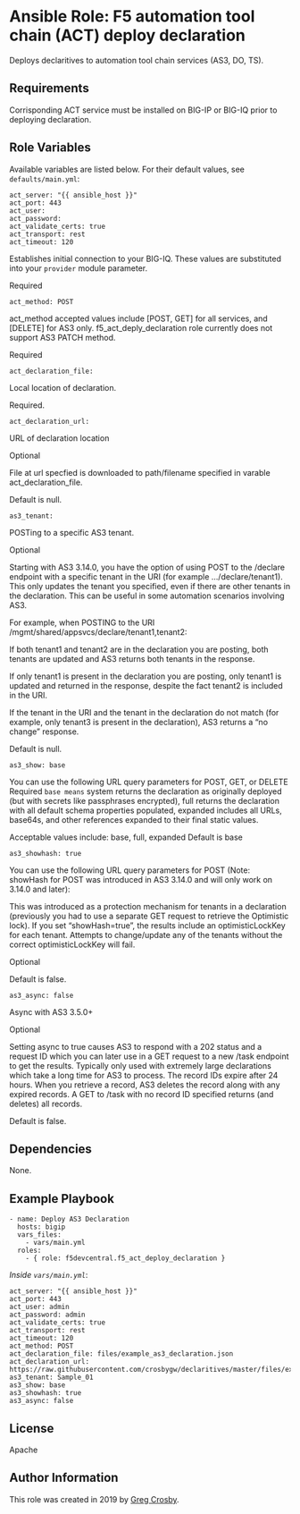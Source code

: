 # Ansible Role: F5 automation tool chain (ACT) deploy declaration

Deploys declaritives to automation tool chain services (AS3, DO, TS).

## Requirements

Corrisponding ACT service must be installed on BIG-IP or BIG-IQ prior to deploying declaration.

## Role Variables

Available variables are listed below. For their default values, see `defaults/main.yml`:

    act_server: "{{ ansible_host }}"
    act_port: 443
    act_user:
    act_password:
    act_validate_certs: true
    act_transport: rest
    act_timeout: 120

Establishes initial connection to your BIG-IQ. These values are substituted into
your ``provider`` module parameter.

Required

    act_method: POST

act_method accepted values include [POST, GET] for all services, and [DELETE] for AS3 only.
f5_act_deply_declaration role currently does not support AS3 PATCH method.

Required

    act_declaration_file:

Local location of declaration.

Required.

    act_declaration_url:

URL of declaration location

Optional

File at url specfied is downloaded to path/filename specified in varable act_declaration_file.

Default is null.

    as3_tenant:

POSTing to a specific AS3 tenant.

Optional

Starting with AS3 3.14.0, you have the option of using POST to the /declare endpoint
with a specific tenant in the URI (for example …/declare/tenant1). This only updates
the tenant you specified, even if there are other tenants in the declaration. This
can be useful in some automation scenarios involving AS3.

For example, when POSTING to the URI /mgmt/shared/appsvcs/declare/tenant1,tenant2:

If both tenant1 and tenant2 are in the declaration you are posting, both tenants are
updated and AS3 returns both tenants in the response.

If only tenant1 is present in the declaration you are posting, only tenant1 is updated
and returned in the response, despite the fact tenant2 is included in the URI.

If the tenant in the URI and the tenant in the declaration do not match (for example, only
tenant3 is present in the declaration), AS3 returns a “no change” response.

Default is null.

    as3_show: base

You can use the following URL query parameters for POST, GET, or DELETE
Required
``base means`` system returns the declaration as originally deployed (but with secrets
like passphrases encrypted), full returns the declaration with all default schema
properties populated, expanded includes all URLs, base64s, and other references expanded
to their final static values.

Acceptable values include: base, full, expanded
Default is base

    as3_showhash: true

You can use the following URL query parameters for POST (Note: showHash for POST was
introduced in AS3 3.14.0 and will only work on 3.14.0 and later):

This was introduced as a protection mechanism for tenants in a declaration
(previously you had to use a separate GET request to retrieve the Optimistic lock).
If you set “showHash=true”, the results include an optimisticLockKey for each tenant.
Attempts to change/update any of the tenants without the correct optimisticLockKey will fail.

Optional

Default is false.

    as3_async: false

Async with AS3 3.5.0+

Optional

Setting async to true causes AS3 to respond with a 202 status and a request ID which
you can later use in a GET request to a new /task endpoint to get the results. Typically
only used with extremely large declarations which take a long time for AS3 to process.
The record IDs expire after 24 hours. When you retrieve a record, AS3 deletes the record
along with any expired records. A GET to /task with no record ID specified returns
(and deletes) all records.

Default is false.



## Dependencies

None.

## Example Playbook

    - name: Deploy AS3 Declaration
      hosts: bigip
      vars_files:
        - vars/main.yml
      roles:
        - { role: f5devcentral.f5_act_deploy_declaration }

*Inside `vars/main.yml`*:

    act_server: "{{ ansible_host }}"
    act_port: 443
    act_user: admin
    act_password: admin
    act_validate_certs: true
    act_transport: rest
    act_timeout: 120
    act_method: POST
    act_declaration_file: files/example_as3_declaration.json
    act_declaration_url: https://raw.githubusercontent.com/crosbygw/declaritives/master/files/example_as3_declaration.json
    as3_tenant: Sample_01
    as3_show: base
    as3_showhash: true
    as3_async: false

## License

Apache

## Author Information

This role was created in 2019 by [Greg Crosby](https://github.com/crosbygw).<br>
